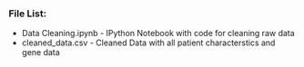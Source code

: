 ### File List:
 - Data Cleaning.ipynb - IPython Notebook with code for cleaning raw data
 - cleaned_data.csv - Cleaned Data with all patient characterstics and gene data
